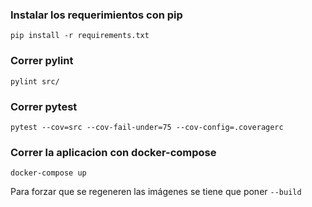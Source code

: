 ### Instalar los requerimientos con pip

```pip install -r requirements.txt```

### Correr pylint

```pylint src/```

### Correr pytest

```pytest --cov=src --cov-fail-under=75 --cov-config=.coveragerc```

### Correr la aplicacion con docker-compose

```docker-compose up```

Para forzar que se regeneren las imágenes se tiene que poner `--build`